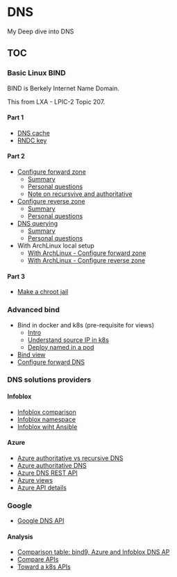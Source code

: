 # DNS

My Deep dive into DNS

## TOC
 
### Basic Linux BIND 

BIND is Berkely Internet Name Domain.

This from LXA - LPIC-2 Topic 207.

#### Part 1

- [DNS cache](1-basic-bind-lxa/p1-1-dns-cache.md)
- [RNDC key](1-basic-bind-lxa/p1-2-rndc-key.md)

#### Part 2

- [Configure forward zone](1-basic-bind-lxa/p2-1-configure-forward-zone.md)
    - [Summary](1-basic-bind-lxa/p2-1-summary-configure-forward-zone.md)
    - [Personal questions](1-basic-bind-lxa/p2-1-xx-questions.md)
    - [Note on recursvive and authoritative](1-basic-bind-lxa/p2-1-zz-note-on-recursive-and-authoritative-dns.md)
- [Configure reverse zone](1-basic-bind-lxa/p2-2-configure-reverse-zone.md)
    - [Summary](1-basic-bind-lxa/with-archlinux-p2-2-summary-configure-reverse-zone.md)
    - [Personal questions](1-basic-bind-lxa/p2-2-xx-questions.md)
- [DNS querying](1-basic-bind-lxa/p2-3-DNS-querying.md)
    - [Summary](1-basic-bind-lxa/p2-3-summary-DNS-querying.md)
    - [Personal questions](1-basic-bind-lxa/p2-3-xx-questions.md)
- With ArchLinux local setup
    - [With ArchLinux - Configure forward zone](1-basic-bind-lxa/with-archlinux-p2-1-summary-configure-forward-zone.md)
    - [With ArchLinux - Configure reverse zone](1-basic-bind-lxa/with-archlinux-p2-2-summary-configure-reverse-zone.md)  
#### Part 3

- [Make a chroot jail](1-basic-bind-lxa/p3-1-chroot-jail.md)


### Advanced bind

- Bind in docker and k8s (pre-requisite for views)
    - [Intro](2-advanced-bind-bind-in-docker-and-kubernetes/1-intro.md)
    - [Understand source IP in k8s](2-advanced-bind-bind-in-docker-and-kubernetes/2-understand-source-ip-in-k8s.md)
    - [Deploy named in a pod](2-advanced-bind-bind-in-docker-and-kubernetes/3-deploy-named-in-a-pod.md)  
- [Bind view](2-advanced-bind-bind-views/bind-views.md)
- [Configure forward DNS](2-advanced-bind-bind-forwarders/dns-forwarding.md)

### DNS solutions providers

#### Infoblox

- [Infoblox comparison](3-DNS-solution-providers/1-Infoblox/2-Infoblox-parallel-question-with-bind.md)
- [Infoblox namespace](3-DNS-solution-providers/1-Infoblox/3-Infoblox-namespace.md)
- [Infoblox wiht Ansible](3-DNS-solution-providers/1-Infoblox/4-Ansible-API/README.md)

#### Azure

- [Azure authoritative vs recursive DNS](3-DNS-solution-providers/2-Azure-DNS/1-Azure-authoritative-vs-recursive-dns.md)
- [Azure authoritative DNS](3-DNS-solution-providers/2-Azure-DNS/2-Azure-authoritative-DNS.md)
- [Azure DNS REST API](3-DNS-solution-providers/2-Azure-DNS/3-Azure-rest-api.md)
- [Azure views](3-DNS-solution-providers/2-Azure-DNS/4-Azure-views.md)
- [Azure API details](3-DNS-solution-providers/2-Azure-DNS/5-azure-api-details.md)

### Google

- [Google DNS API](3-DNS-solution-providers/3-Google-DNS/1-Google-DNS.md)

#### Analysis

- [Comparison table: bind9, Azure and Infoblox DNS AP ](4-Analysis/1-comparison-table.md)
- [Compare APIs](4-Analysis/2-compare-apis.md)
- [Toward a k8s APIs](4-Analysis/3-towards-a-k8s-like-api.md)
